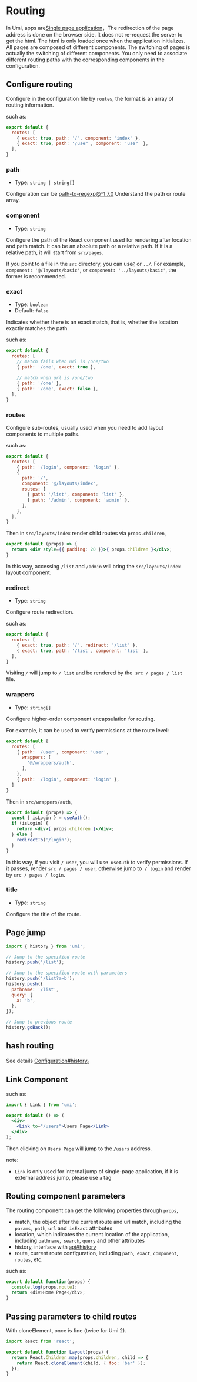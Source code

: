 # Routing


In Umi, apps are[Single page application](https://en.wikipedia.org/wiki/Single-page_application)，The redirection of the page address is done on the browser side. It does not re-request the server to get the html. The html is only loaded once when the application initializes. All pages are composed of different components. The switching of pages is actually the switching of different components. You only need to associate different routing paths with the corresponding components in the configuration.

## Configure routing

Configure in the configuration file by `routes`, the format is an array of routing information.

such as:

```js
export default {
  routes: [
    { exact: true, path: '/', component: 'index' },
    { exact: true, path: '/user', component: 'user' },
  ],
}
```

### path

* Type: `string | string[]`

Configuration can be [path-to-regexp@^1.7.0](https://github.com/pillarjs/path-to-regexp/tree/v1.7.0) Understand the path or route array.

### component

* Type: `string`

Configure the path of the React component used for rendering after location and path match. It can be an absolute path or a relative path. If it is a relative path, it will start from `src/pages`.

If you point to a file in the `src` directory, you can use`@` or `../`. For example, `component: '@/layouts/basic'`, or `component: '../layouts/basic'`, the former is recommended.

### exact

* Type: `boolean`
* Default: `false`

Indicates whether there is an exact match, that is, whether the location exactly matches the path.

such as:

```js
export default {
  routes: [
    // match fails when url is /one/two
    { path: '/one', exact: true },
    
    // match when url is /one/two
    { path: '/one' },
    { path: '/one', exact: false },
  ],
}
```

### routes

Configure sub-routes, usually used when you need to add layout components to multiple paths.

such as:

```js
export default {
  routes: [
    { path: '/login', component: 'login' },
    {
      path: '/',
      component: '@/layouts/index',
      routes: [
        { path: '/list', component: 'list' },
        { path: '/admin', component: 'admin' },
      ],
    }, 
  ],
}
```

Then in `src/layouts/index` render child routes via `props.children`,

```jsx
export default (props) => {
  return <div style={{ padding: 20 }}>{ props.children }</div>;
}
```

In this way, accessing `/list` and `/admin` will bring the `src/layouts/index` layout component.

### redirect

* Type: `string`

Configure route redirection.

such as:

```js
export default {
  routes: [
    { exact: true, path: '/', redirect: '/list' },
    { exact: true, path: '/list', component: 'list' },
  ],
}
```

Visiting `/` will jump to `/ list` and be rendered by the` src / pages / list` file.

### wrappers

* Type: `string[]`

Configure higher-order component encapsulation for routing.

For example, it can be used to verify permissions at the route level:

```js
export default {
  routes: [
    { path: '/user', component: 'user',
      wrappers: [
        '@/wrappers/auth',
      ],
    },
    { path: '/login', component: 'login' },
  ]
}
```

Then in `src/wrappers/auth`,

```jsx
export default (props) => {
  const { isLogin } = useAuth();
  if (isLogin) {
    return <div>{ props.children }</div>;
  } else {
    redirectTo('/login');
  }
}
```

In this way, if you visit `/ user`, you will use` useAuth` to verify permissions. If it passes, render `src / pages / user`, otherwise jump to` / login` and render by `src / pages / login`.

### title

* Type: `string`

Configure the title of the route.

## Page jump

```js
import { history } from 'umi';

// Jump to the specified route
history.push('/list');

// Jump to the specified route with parameters
history.push('/list?a=b');
history.push({
  pathname: '/list',
  query: {
    a: 'b',
  },
});

// Jump to previous route
history.goBack();
```

## hash routing

See details [Configuration#history](../config#history)。

## Link Component

such as:

```jsx
import { Link } from 'umi';

export default () => (
  <div>
    <Link to="/users">Users Page</Link>
  </div>
);
```

Then clicking on `Users Page` will jump to the `/users` address.

note:

* `Link` is only used for internal jump of single-page application, if it is external address jump, please use `a` tag

## Routing component parameters

The routing component can get the following properties through `props`,

* match, the object after the current route and url match, including the `params`,` path`, `url` and` isExact` attributes
* location, which indicates the current location of the application, including `pathname`,` search`, `query` and other attributes
* history, interface with [api#history](../api#history)
* route, current route configuration, including `path`,` exact`, `component`,` routes`, etc.

such as:

```js
export default function(props) {
  console.log(props.route);
  return <div>Home Page</div>;
}
```

## Passing parameters to child routes

With cloneElement, once is fine (twice for Umi 2).

```js
import React from 'react';

export default function Layout(props) {
  return React.Children.map(props.children, child => {
    return React.cloneElement(child, { foo: 'bar' });
  });
}
```
